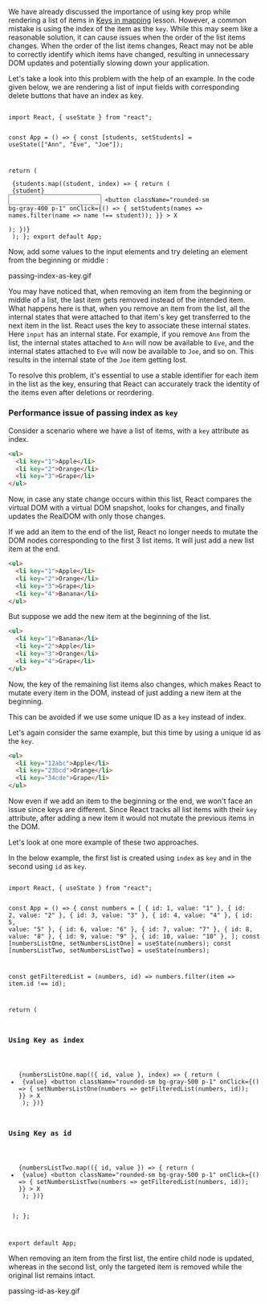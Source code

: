 We have already discussed the importance of using key prop while rendering a list of items in [Keys in mapping](https://courses.bigbinaryacademy.com/learn-react/rendering-data-arrays/keys-in-mapping) lesson. However, a common mistake is using the index of the item as the `key`. While this may seem like a reasonable solution, it can cause issues when the order of the list items changes. When the order of the list items changes, React may not be able to correctly identify which items have changed, resulting in unnecessary DOM updates and potentially slowing down your application.

Let's take a look into this problem with the help of an example. In the code given below, we are rendering a list of input fields with corresponding delete buttons that have an index as key.

<codeblock language="reactjs" packages="tailwindcss" type="lesson">
<code>
import React, { useState } from "react";

const App = () => {
  const [students, setStudents] = useState(["Ann", "Eve", "Joe"]);

  return (
    <div>
      {students.map((student, index) => {
        return (
          <div className="m-10" key={index}>
            {student}
            <input className="border" />
            <button
              className="rounded-sm bg-gray-400 p-1"
              onClick={() => {
                setStudents(names => names.filter(name => name !== student));
              }}
            >
              X
            </button>
          </div>
        );
      })}
    </div>
  );
};
export default App;
</code>
</codeblock>

Now, add some values to the input elements and try deleting an element from the beginning or middle :

<image>passing-index-as-key.gif</image>

You may have noticed that, when removing an item from the beginning or middle of a list, the last item gets removed instead of the intended item. What happens here is that, when you remove an item from the list, all the internal states that were attached to that item's key get transferred to the next item in the list. React uses the key to associate these internal states. Here `input` has an internal state.
For example, if you remove `Ann` from the list, the internal states attached to `Ann` will now be available to `Eve`, and the internal states attached to `Eve` will now be available to `Joe`, and so on. This results in the internal state of the `Joe` item getting lost.

To resolve this problem, it's essential to use a stable identifier for each item in the list as the key, ensuring that React can accurately track the identity of the items even after deletions or reordering.

### Performance issue of passing index as `key`

Consider a scenario where we have a list of items, with a `key` attribute as index.

```html
<ul>
  <li key="1">Apple</li>
  <li key="2">Orange</li>
  <li key="3">Grape</li>
</ul>
```

Now, in case any state change occurs within this list, React compares the virtual DOM with a virtual DOM snapshot, looks for changes, and finally updates the RealDOM with only those changes.

If we add an item to the end of the list, React no longer needs to mutate the DOM nodes corresponding to the first 3 list items. It will just add a new list item at the end.

```html
<ul>
  <li key="1">Apple</li>
  <li key="2">Orange</li>
  <li key="3">Grape</li>
  <li key="4">Banana</li>
</ul>
```

But suppose we add the new item at the beginning of the list.

```html
<ul>
  <li key="1">Banana</li>
  <li key="2">Apple</li>
  <li key="3">Orange</li>
  <li key="4">Grape</li>
</ul>
```

Now, the key of the remaining list items also changes, which makes React to mutate every item in the DOM, instead of just adding a new item at the beginning.

This can be avoided if we use some unique ID as a `key` instead of index.

Let's again consider the same example, but this time by using a unique id as the `key`.

```html
<ul>
  <li key="12abc">Apple</li>
  <li key="23bcd">Orange</li>
  <li key="34cde">Grape</li>
</ul>
```

Now even if we add an item to the beginning or the end, we won't face an issue since keys are different. Since React tracks all list items with their `key` attribute, after adding a new item it would not mutate the previous items in the DOM.

Let's look at one more example of these two approaches.

In the below example, the first list is created using `index` as `key` and in the second using `id` as `key`.

<codeblock language="reactjs" packages="tailwindcss" type="lesson">
<code>
import React, { useState } from "react";

const App = () => {
  const numbers = [
    { id: 1, value: "1" },
    { id: 2, value: "2" },
    { id: 3, value: "3" },
    { id: 4, value: "4" },
    { id: 5, value: "5" },
    { id: 6, value: "6" },
    { id: 7, value: "7" },
    { id: 8, value: "8" },
    { id: 9, value: "9" },
    { id: 10, value: "10" },
  ];
  const [numbersListOne, setNumbersListOne] = useState(numbers);
  const [numbersListTwo, setNumbersListTwo] = useState(numbers);

  const getFilteredList = (numbers, id) =>
    numbers.filter(item => item.id !== id);

  return (
    <div>
      <h3>Using Key as index</h3>
      <ul>
        {numbersListOne.map(({ id, value }, index) => {
          return (
            <li
              className="flex justify-between border border-black p-1"
              key={index}
            >
              {value}
              <button
                className="rounded-sm bg-gray-500 p-1"
                onClick={() => {
                  setNumbersListOne(numbers => getFilteredList(numbers, id));
                }}
              >
                X
              </button>
            </li>
          );
        })}
      </ul>
      <h3>Using Key as id</h3>
      <ul>
        {numbersListTwo.map(({ id, value }) => {
          return (
            <li
              className="flex justify-between border border-black p-1"
              key={id}
            >
              {value}
              <button
                className="rounded-sm bg-gray-500 p-1"
                onClick={() => {
                  setNumbersListTwo(numbers => getFilteredList(numbers, id));
                }}
              >
                X
              </button>
            </li>
          );
        })}
      </ul>
    </div>
  );
};

export default App;
</code>
</codeblock>

When removing an item from the first list, the entire child node is updated, whereas in the second list, only the targeted item is removed while the original list remains intact.

<image>passing-id-as-key.gif</image>
